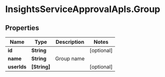 # InsightsServiceApprovalApIs.Group

## Properties
Name | Type | Description | Notes
------------ | ------------- | ------------- | -------------
**id** | **String** |  | [optional] 
**name** | **String** | Group name | 
**userIds** | **[String]** |  | [optional] 


